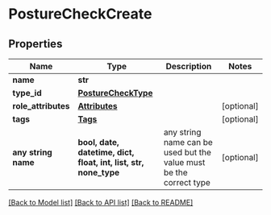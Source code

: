 # PostureCheckCreate


## Properties
Name | Type | Description | Notes
------------ | ------------- | ------------- | -------------
**name** | **str** |  | 
**type_id** | [**PostureCheckType**](PostureCheckType.md) |  | 
**role_attributes** | [**Attributes**](Attributes.md) |  | [optional] 
**tags** | [**Tags**](Tags.md) |  | [optional] 
**any string name** | **bool, date, datetime, dict, float, int, list, str, none_type** | any string name can be used but the value must be the correct type | [optional]

[[Back to Model list]](../README.md#documentation-for-models) [[Back to API list]](../README.md#documentation-for-api-endpoints) [[Back to README]](../README.md)


